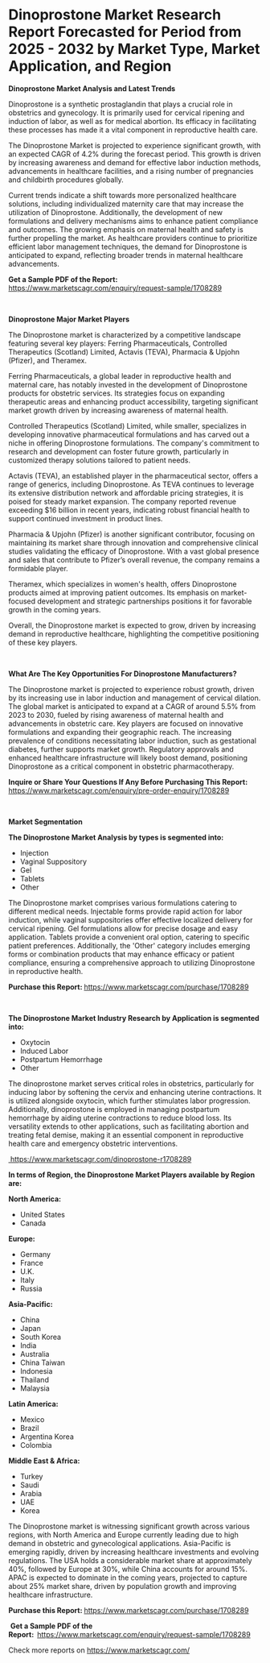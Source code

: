 <p><h1>Dinoprostone Market Research Report Forecasted for Period from 2025 -  2032 by Market Type, Market Application, and Region</h1></p><p><strong>Dinoprostone Market Analysis and Latest Trends</strong></p>
<p><p>Dinoprostone is a synthetic prostaglandin that plays a crucial role in obstetrics and gynecology. It is primarily used for cervical ripening and induction of labor, as well as for medical abortion. Its efficacy in facilitating these processes has made it a vital component in reproductive health care.</p><p>The Dinoprostone Market is projected to experience significant growth, with an expected CAGR of 4.2% during the forecast period. This growth is driven by increasing awareness and demand for effective labor induction methods, advancements in healthcare facilities, and a rising number of pregnancies and childbirth procedures globally. </p><p>Current trends indicate a shift towards more personalized healthcare solutions, including individualized maternity care that may increase the utilization of Dinoprostone. Additionally, the development of new formulations and delivery mechanisms aims to enhance patient compliance and outcomes. The growing emphasis on maternal health and safety is further propelling the market. As healthcare providers continue to prioritize efficient labor management techniques, the demand for Dinoprostone is anticipated to expand, reflecting broader trends in maternal healthcare advancements.</p></p>
<p><strong>Get a Sample PDF of the Report:&nbsp;</strong> <a href="https://www.marketscagr.com/enquiry/request-sample/1708289?utm_campaign=3510&utm_medium=2&utm_source=Github&utm_content=ia&utm_term=25032025&utm_id=dinoprostone">https://www.marketscagr.com/enquiry/request-sample/1708289</a></p>
<p>&nbsp;</p>
<p><strong>Dinoprostone Major Market Players</strong></p>
<p><p>The Dinoprostone market is characterized by a competitive landscape featuring several key players: Ferring Pharmaceuticals, Controlled Therapeutics (Scotland) Limited, Actavis (TEVA), Pharmacia & Upjohn (Pfizer), and Theramex. </p><p>Ferring Pharmaceuticals, a global leader in reproductive health and maternal care, has notably invested in the development of Dinoprostone products for obstetric services. Its strategies focus on expanding therapeutic areas and enhancing product accessibility, targeting significant market growth driven by increasing awareness of maternal health.</p><p>Controlled Therapeutics (Scotland) Limited, while smaller, specializes in developing innovative pharmaceutical formulations and has carved out a niche in offering Dinoprostone formulations. The company's commitment to research and development can foster future growth, particularly in customized therapy solutions tailored to patient needs.</p><p>Actavis (TEVA), an established player in the pharmaceutical sector, offers a range of generics, including Dinoprostone. As TEVA continues to leverage its extensive distribution network and affordable pricing strategies, it is poised for steady market expansion. The company reported revenue exceeding $16 billion in recent years, indicating robust financial health to support continued investment in product lines.</p><p>Pharmacia & Upjohn (Pfizer) is another significant contributor, focusing on maintaining its market share through innovation and comprehensive clinical studies validating the efficacy of Dinoprostone. With a vast global presence and sales that contribute to Pfizer’s overall revenue, the company remains a formidable player.</p><p>Theramex, which specializes in women's health, offers Dinoprostone products aimed at improving patient outcomes. Its emphasis on market-focused development and strategic partnerships positions it for favorable growth in the coming years.</p><p>Overall, the Dinoprostone market is expected to grow, driven by increasing demand in reproductive healthcare, highlighting the competitive positioning of these key players.</p></p>
<p>&nbsp;</p>
<p><strong>What Are The Key Opportunities For Dinoprostone Manufacturers?</strong></p>
<p><p>The Dinoprostone market is projected to experience robust growth, driven by its increasing use in labor induction and management of cervical dilation. The global market is anticipated to expand at a CAGR of around 5.5% from 2023 to 2030, fueled by rising awareness of maternal health and advancements in obstetric care. Key players are focused on innovative formulations and expanding their geographic reach. The increasing prevalence of conditions necessitating labor induction, such as gestational diabetes, further supports market growth. Regulatory approvals and enhanced healthcare infrastructure will likely boost demand, positioning Dinoprostone as a critical component in obstetric pharmacotherapy.</p></p>
<p><strong>Inquire or Share Your Questions If Any Before Purchasing This Report:</strong> <a href="https://www.marketscagr.com/enquiry/pre-order-enquiry/1708289?utm_campaign=3510&utm_medium=2&utm_source=Github&utm_content=ia&utm_term=25032025&utm_id=dinoprostone">https://www.marketscagr.com/enquiry/pre-order-enquiry/1708289</a></p>
<p>&nbsp;</p>
<p><strong>Market Segmentation</strong></p>
<p><strong>The Dinoprostone Market Analysis by types is segmented into:</strong></p>
<p><ul><li>Injection</li><li>Vaginal Suppository</li><li>Gel</li><li>Tablets</li><li>Other</li></ul></p>
<p><p>The Dinoprostone market comprises various formulations catering to different medical needs. Injectable forms provide rapid action for labor induction, while vaginal suppositories offer effective localized delivery for cervical ripening. Gel formulations allow for precise dosage and easy application. Tablets provide a convenient oral option, catering to specific patient preferences. Additionally, the 'Other' category includes emerging forms or combination products that may enhance efficacy or patient compliance, ensuring a comprehensive approach to utilizing Dinoprostone in reproductive health.</p></p>
<p><strong>Purchase this Report:&nbsp;</strong><a href="https://www.marketscagr.com/purchase/1708289?utm_campaign=3510&utm_medium=2&utm_source=Github&utm_content=ia&utm_term=25032025&utm_id=dinoprostone">https://www.marketscagr.com/purchase/1708289</a></p>
<p>&nbsp;</p>
<p><strong>The Dinoprostone Market Industry Research by Application is segmented into:</strong></p>
<p><ul><li>Oxytocin</li><li>Induced Labor</li><li>Postpartum Hemorrhage</li><li>Other</li></ul></p>
<p><p>The dinoprostone market serves critical roles in obstetrics, particularly for inducing labor by softening the cervix and enhancing uterine contractions. It is utilized alongside oxytocin, which further stimulates labor progression. Additionally, dinoprostone is employed in managing postpartum hemorrhage by aiding uterine contractions to reduce blood loss. Its versatility extends to other applications, such as facilitating abortion and treating fetal demise, making it an essential component in reproductive health care and emergency obstetric interventions.</p></p>
<p><a href="https://www.marketscagr.com/dinoprostone-r1708289?utm_campaign=3510&utm_medium=2&utm_source=Github&utm_content=ia&utm_term=25032025&utm_id=dinoprostone">&nbsp;https://www.marketscagr.com/dinoprostone-r1708289</a></p>
<p><strong>In terms of Region, the Dinoprostone Market Players available by Region are:</strong></p>
<p>
    <p> <strong> North America: </strong>
        <ul>
            <li>United States</li>
            <li>Canada</li>
        </ul>
        </p> 
    <p> <strong> Europe: </strong>
        <ul>
            <li>Germany</li>
            <li>France</li>
            <li>U.K.</li>
            <li>Italy</li>
            <li>Russia</li>
        </ul>
        </p> 
    <p> <strong> Asia-Pacific: </strong>
        <ul>
            <li>China</li>
            <li>Japan</li>
            <li>South Korea</li>
            <li>India</li>
            <li>Australia</li>
            <li>China Taiwan</li>
            <li>Indonesia</li>
            <li>Thailand</li>
            <li>Malaysia</li>
        </ul>
        </p> 
    <p> <strong> Latin America: </strong>
        <ul>
            <li>Mexico</li>
            <li>Brazil</li>
            <li>Argentina Korea</li>
            <li>Colombia</li>
        </ul>
        </p> 
    <p> <strong> Middle East & Africa: </strong>
        <ul>
            <li>Turkey</li>
            <li>Saudi</li>
            <li>Arabia</li>
            <li>UAE</li>
            <li>Korea</li>
        </ul>
    </p>
    </p>
<p><p>The Dinoprostone market is witnessing significant growth across various regions, with North America and Europe currently leading due to high demand in obstetric and gynecological applications. Asia-Pacific is emerging rapidly, driven by increasing healthcare investments and evolving regulations. The USA holds a considerable market share at approximately 40%, followed by Europe at 30%, while China accounts for around 15%. APAC is expected to dominate in the coming years, projected to capture about 25% market share, driven by population growth and improving healthcare infrastructure.</p></p>
<p><strong>Purchase this Report: </strong><a href="https://www.marketscagr.com/purchase/1708289?utm_campaign=3510&utm_medium=2&utm_source=Github&utm_content=ia&utm_term=25032025&utm_id=dinoprostone">https://www.marketscagr.com/purchase/1708289</a></p>
<p>&nbsp;<strong>Get a Sample PDF of the Report:&nbsp;&nbsp;</strong><a href="https://www.marketscagr.com/enquiry/request-sample/1708289?utm_campaign=3510&utm_medium=2&utm_source=Github&utm_content=ia&utm_term=25032025&utm_id=dinoprostone">https://www.marketscagr.com/enquiry/request-sample/1708289</a></p>
<p><strong></strong></p>
<p>Check more reports on <a href="https://www.marketscagr.com/?utm_campaign=3510&utm_medium=2&utm_source=Github&utm_content=ia&utm_term=25032025&utm_id=dinoprostone">https://www.marketscagr.com/</a></p>